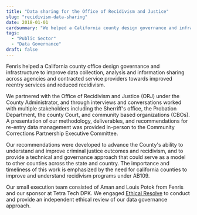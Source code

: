 ```yaml
---
title: "Data sharing for the Office of Recidivism and Justice"
slug: "recidivism-data-sharing"
date: 2018-01-01
cardsummary: "We helped a California county design governance and infrastructure to improve data collection, analysis and information sharing across agencies and contracted service providers towards improved reentry services and reduced recidivism."
tags:
  - "Public Sector"
  - "Data Governance"
draft: false
---
```

Fenris helped a California county office design governance and infrastructure to improve data collection, analysis and information sharing across agencies and contracted service providers towards improved reentry services and reduced recidivism.

<!--more-->

We partnered with the Office of Recidivism and Justice (ORJ) under the County Administrator, and through interviews and conversations worked with multiple stakeholders including the Sherriff's office, the Probation Department, the county Court, and community based organizations (CBOs). A presentation of our methodology, deliverables, and recommendations for re-entry data management was provided in-person to the Community Corrections Partnership Executive Committee. 

Our recommendations were developed to advance the County's ability to understand and improve criminal justice outcomes and recidivism, and to provide a technical and governance approach that could serve as a model to other counties across the state and country. The importance and timeliness of this work is emphasized by the need for california counties to improve and understand recidivism programs under AB109. 

Our small execution team consisted of Aman and Louis Potok from Fenris and our sponsor at Tetra Tech DPK. We engaged [Ethical Resolve](https://ethicalresolve.com/) to conduct and provide an independent ethical review of our data governance approach.
